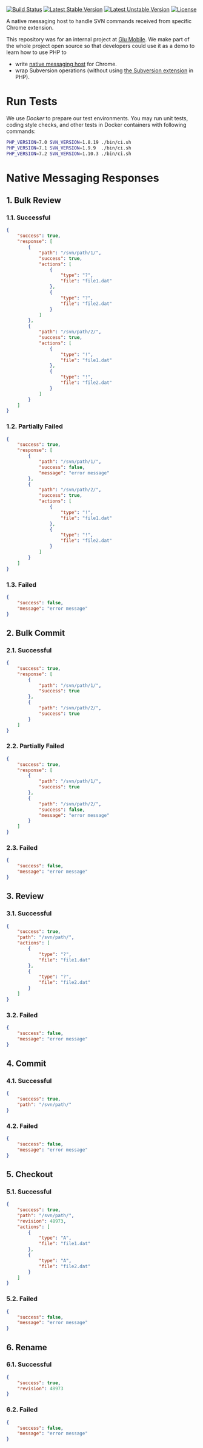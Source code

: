 [![Build Status](https://travis-ci.org/Crowdstar/svn-agent-host.svg?branch=master)](https://travis-ci.org/Crowdstar/svn-agent-host)
[![Latest Stable Version](https://poser.pugx.org/Crowdstar/svn-agent-host/v/stable.svg)](https://packagist.org/packages/crowdstar/svn-agent-host)
[![Latest Unstable Version](https://poser.pugx.org/Crowdstar/svn-agent-host/v/unstable.svg)](https://packagist.org/packages/crowdstar/svn-agent-host)
[![License](https://poser.pugx.org/Crowdstar/svn-agent-host/license)](https://packagist.org/packages/crowdstar/svn-agent-host)

A native messaging host to handle SVN commands received from specific Chrome extension.

This repository was for an internal project at [Glu Mobile](https://www.glu.com). We make part of the whole project open
source so that developers could use it as a demo to learn how to use PHP to

* write [native messaging host](https://developer.chrome.com/apps/nativeMessaging#native-messaging-host) for Chrome.
* wrap Subversion operations (without using [the Subversion extension](http://php.net/manual/en/book.svn.php) in PHP).

# Run Tests

We use _Docker_ to prepare our test environments. You may run unit tests, coding style checks, and other tests in Docker
containers with following commands:

```bash
PHP_VERSION=7.0 SVN_VERSION=1.8.19 ./bin/ci.sh
PHP_VERSION=7.1 SVN_VERSION=1.9.9  ./bin/ci.sh
PHP_VERSION=7.2 SVN_VERSION=1.10.3 ./bin/ci.sh
```

# Native Messaging Responses

## 1. Bulk Review

### 1.1. Successful

```json
{
    "success": true,
    "response": [
        {
            "path": "/svn/path/1/",
            "success": true,
            "actions": [
                {
                    "type": "?",
                    "file": "file1.dat"
                },
                {
                    "type": "?",
                    "file": "file2.dat"
                }
            ]
        },
        {
            "path": "/svn/path/2/",
            "success": true,
            "actions": [
                {
                    "type": "!",
                    "file": "file1.dat"
                },
                {
                    "type": "!",
                    "file": "file2.dat"
                }
            ]
        }
    ]
}
```

### 1.2. Partially Failed

```json
{
    "success": true,
    "response": [
        {
            "path": "/svn/path/1/",
            "success": false,
            "message": "error message"
        },
        {
            "path": "/svn/path/2/",
            "success": true,
            "actions": [
                {
                    "type": "!",
                    "file": "file1.dat"
                },
                {
                    "type": "!",
                    "file": "file2.dat"
                }
            ]
        }
    ]
}
```

### 1.3. Failed

```json
{
    "success": false,
    "message": "error message"
}
```

## 2. Bulk Commit

### 2.1. Successful

```json
{
    "success": true,
    "response": [
        {
            "path": "/svn/path/1/",
            "success": true
        },
        {
            "path": "/svn/path/2/",
            "success": true
        }
    ]
}
```

### 2.2. Partially Failed

```json
{
    "success": true,
    "response": [
        {
            "path": "/svn/path/1/",
            "success": true
        },
        {
            "path": "/svn/path/2/",
            "success": false,
            "message": "error message"
        }
    ]
}
```

### 2.3. Failed

```json
{
    "success": false,
    "message": "error message"
}
```

## 3. Review

### 3.1. Successful

```json
{
    "success": true,
    "path": "/svn/path/",
    "actions": [
        {
            "type": "?",
            "file": "file1.dat"
        },
        {
            "type": "?",
            "file": "file2.dat"
        }
    ]
}
```

### 3.2. Failed

```json
{
    "success": false,
    "message": "error message"
}
```

## 4. Commit

### 4.1. Successful

```json
{
    "success": true,
    "path": "/svn/path/"
}
```

### 4.2. Failed

```json
{
    "success": false,
    "message": "error message"
}
```

## 5. Checkout

### 5.1. Successful

```json
{
    "success": true,
    "path": "/svn/path/",
    "revision": 48973,
    "actions": [
        {
            "type": "A",
            "file": "file1.dat"
        },
        {
            "type": "A",
            "file": "file2.dat"
        }
    ]
}
```

### 5.2. Failed

```json
{
    "success": false,
    "message": "error message"
}
```

## 6. Rename

### 6.1. Successful

```json
{
    "success": true,
    "revision": 48973
}
```

### 6.2. Failed

```json
{
    "success": false,
    "message": "error message"
}
```
